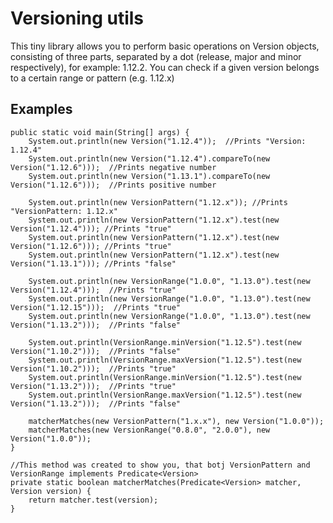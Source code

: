 # Versioning utils

This tiny library allows you to perform basic operations on Version objects, consisting of three parts, separated by a dot (release, major and minor respectively), for example: 1.12.2. You can check if a given version belongs to a certain range or pattern (e.g. 1.12.x)


## Examples


    public static void main(String[] args) {
        System.out.println(new Version("1.12.4"));  //Prints "Version: 1.12.4"
        System.out.println(new Version("1.12.4").compareTo(new Version("1.12.6")));  //Prints negative number
        System.out.println(new Version("1.13.1").compareTo(new Version("1.12.6")));  //Prints positive number

        System.out.println(new VersionPattern("1.12.x")); //Prints "VersionPattern: 1.12.x"
        System.out.println(new VersionPattern("1.12.x").test(new Version("1.12.4"))); //Prints "true"
        System.out.println(new VersionPattern("1.12.x").test(new Version("1.12.6"))); //Prints "true"
        System.out.println(new VersionPattern("1.12.x").test(new Version("1.13.1"))); //Prints "false"

        System.out.println(new VersionRange("1.0.0", "1.13.0").test(new Version("1.12.4")));  //Prints "true"
        System.out.println(new VersionRange("1.0.0", "1.13.0").test(new Version("1.12.15")));  //Prints "true"
        System.out.println(new VersionRange("1.0.0", "1.13.0").test(new Version("1.13.2")));  //Prints "false"

        System.out.println(VersionRange.minVersion("1.12.5").test(new Version("1.10.2")));  //Prints "false"
        System.out.println(VersionRange.maxVersion("1.12.5").test(new Version("1.10.2")));  //Prints "true"
        System.out.println(VersionRange.minVersion("1.12.5").test(new Version("1.13.2")));  //Prints "true"
        System.out.println(VersionRange.maxVersion("1.12.5").test(new Version("1.13.2")));  //Prints "false"

        matcherMatches(new VersionPattern("1.x.x"), new Version("1.0.0"));
        matcherMatches(new VersionRange("0.8.0", "2.0.0"), new Version("1.0.0"));
    }

    //This method was created to show you, that botj VersionPattern and VersionRange implements Predicate<Version>
    private static boolean matcherMatches(Predicate<Version> matcher, Version version) {
        return matcher.test(version);
    }
